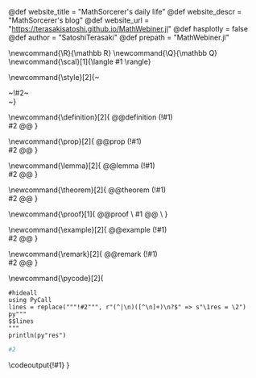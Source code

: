 <!-----------------------------------------------------
Add here global page variables to use throughout your
website.
The website_* must be defined for the RSS to work
------------------------------------------------------->
@def website_title = "MathSorcerer's daily life"
@def website_descr = "MathSorcerer's blog"
@def website_url   = "https://terasakisatoshi.github.io/MathWebiner.jl"
@def hasplotly = false
@def author = "SatoshiTerasaki"
@def prepath = "MathWebiner.jl"
<!-----------------------------------------------------
Add here global latex commands to use throughout your
pages. It can be math commands but does not need to be.
For instance:
* \newcommand{\phrase}{This is a long phrase to copy.}
------------------------------------------------------->
\newcommand{\R}{\mathbb R}
\newcommand{\Q}{\mathbb Q}
\newcommand{\scal}[1]{\langle #1 \rangle}


<!-- Put a box around something and pass some css styling to the box
(useful for images for instance) e.g. :
\style{width:80%;}{![](path/to/img.png)} -->
\newcommand{\style}[2]{~~~<div style="!#1;margin-left:auto;margin-right:auto;">~~~!#2~~~</div>~~~}

\newcommand{\definition}[2]{
@@definition (!#1) \
#2
@@
}

\newcommand{\prop}[2]{
@@prop (!#1) \
#2
@@
}

\newcommand{\lemma}[2]{
@@lemma (!#1) \
#2
@@
}

\newcommand{\theorem}[2]{
@@theorem (!#1) \
#2
@@
}

\newcommand{\proof}[1]{
@@proof \\
#1
@@
\\
}

\newcommand{\example}[2]{
@@example (!#1) \
#2
@@
}

\newcommand{\remark}[2]{
@@remark (!#1) \
#2
@@
}

\newcommand{\pycode}[2]{
```julia:!#1
#hideall
using PyCall
lines = replace("""!#2""", r"(^|\n)([^\n]+)\n?$" => s"\1res = \2")
py"""
$$lines
"""
println(py"res")
```
```python
#2
```
\codeoutput{!#1}
}

